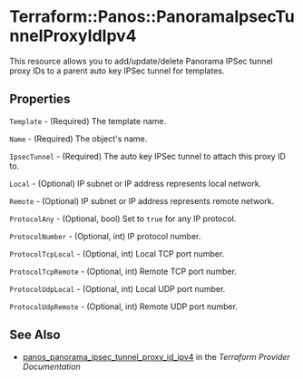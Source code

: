 # Terraform::Panos::PanoramaIpsecTunnelProxyIdIpv4

This resource allows you to add/update/delete Panorama IPSec tunnel proxy IDs
to a parent auto key IPSec tunnel for templates.

## Properties

`Template` - (Required) The template name.

`Name` - (Required) The object's name.

`IpsecTunnel` - (Required) The auto key IPSec tunnel to attach this
proxy ID to.

`Local` - (Optional) IP subnet or IP address represents local network.

`Remote` - (Optional) IP subnet or IP address represents remote network.

`ProtocolAny` - (Optional, bool) Set to `true` for any IP protocol.

`ProtocolNumber` - (Optional, int) IP protocol number.

`ProtocolTcpLocal` - (Optional, int) Local TCP port number.

`ProtocolTcpRemote` - (Optional, int) Remote TCP port number.

`ProtocolUdpLocal` - (Optional, int) Local UDP port number.

`ProtocolUdpRemote` - (Optional, int) Remote UDP port number.


## See Also

* [panos_panorama_ipsec_tunnel_proxy_id_ipv4](https://www.terraform.io/docs/providers/panos/r/panorama_ipsec_tunnel_proxy_id_ipv4.html) in the _Terraform Provider Documentation_
